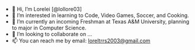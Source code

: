 - 👋 Hi, I’m Lorelei [@lollore03]
- 👀 I’m interested in learning to Code, Video Games, Soccer, and Cooking.
- 🌱 I’m currently an incoming Freshman at Texas A&M University, planning to major in Computer Science.
- 💞️ I’m looking to collaborate on ...
- 📫 You can reach me by email: loreltrrs2003@gmail.com

<!---
lollore03/lollore03 is a ✨ special ✨ repository because its `README.md` (this file) appears on your GitHub profile.
You can click the Preview link to take a look at your changes.
--->

